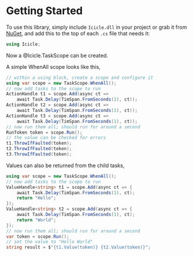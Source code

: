 # Getting Started

To use this library, simply include `Icicle.dll` in your project or
grab
it from [NuGet](https://www.nuget.org/packages/Icicle/), and add
this to the top of each `.cs` file that needs it:

```C#
using Icicle;
```

Now a @Icicle.TaskScope can be created.

A simple WhenAll scope looks like this,

```c#
// within a using block, create a scope and configure it
using var scope = new TaskScope.WhenAll();
// now add tasks to the scope to run
ActionHandle t1 = scope.Add(async ct => 
    await Task.Delay(TimSpan.FromSeconds(1), ct));
ActionHandle t2 = scope.Add(async ct => 
    await Task.Delay(TimSpan.FromSeconds(1), ct));
ActionHandle t3 = scope.Add(async ct => 
    await Task.Delay(TimSpan.FromSeconds(1), ct));
// now run them all; should run for around a second
RunToken token = scope.Run();
// the value can be checked for errors
t1.ThrowIfFaulted(token);
t2.ThrowIfFaulted(token);
t3.ThrowIfFaulted(token);
```

Values can also be returned from the child tasks,

```c#
using var scope = new TaskScope.WhenAll();
// now add tasks to the scope to run
ValueHandle<string> t1 = scope.Add(async ct => {
    await Task.Delay(TimSpan.FromSeconds(1), ct);
    return "Hello";
});
ValueHandle<string> t2 = scope.Add(async ct => {
    await Task.Delay(TimSpan.FromSeconds(1), ct);
    return "World";
});
// now run them all; should run for around a second
var token = scope.Run();
// set the value to "Hello World"
string result = $"{t1.Value(token)} {t2.Value(token)}"; 
```
